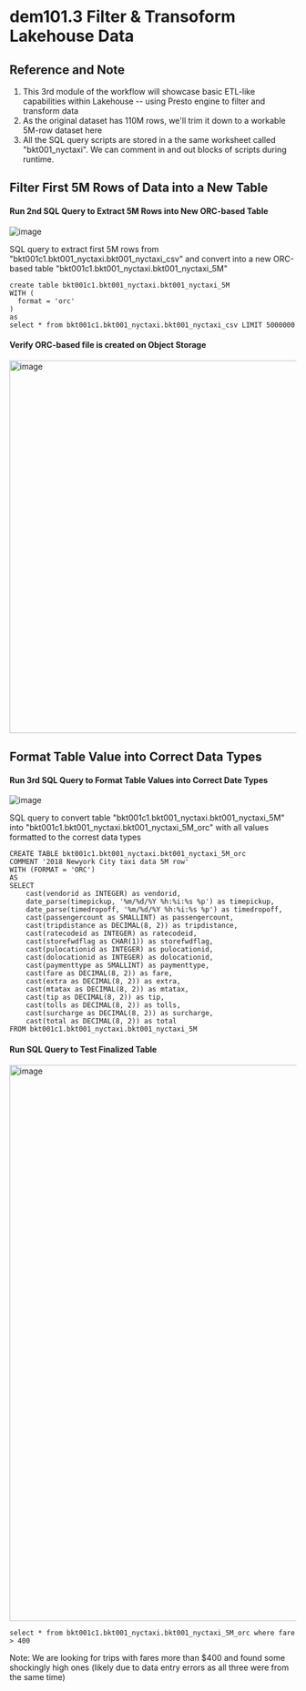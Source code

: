 # dem101.3 Filter & Transoform Lakehouse Data


## Reference and Note
1. This 3rd module of the workflow will showcase basic ETL-like capabilities within Lakehouse -- using Presto engine to filter and transform data
2. As the original dataset has 110M rows, we'll trim it down to a workable 5M-row dataset here
3. All the SQL query scripts are stored in a the same worksheet called "bkt001_nyctaxi". We can comment in and out blocks of scripts during runtime.


## Filter First 5M Rows of Data into a New Table


#### Run 2nd SQL Query to Extract 5M Rows into New ORC-based Table

![image](https://github.com/hpdalab/dem101-s4wx-nytaxi/assets/38366661/b9af31c1-07ce-4d76-9684-d3ed5c2b5f29)

SQL query to extract first 5M rows from "bkt001c1.bkt001_nyctaxi.bkt001_nyctaxi_csv" and convert into a new ORC-based table "bkt001c1.bkt001_nyctaxi.bkt001_nyctaxi_5M"

```
create table bkt001c1.bkt001_nyctaxi.bkt001_nyctaxi_5M
WITH (
  format = 'orc'
)
as 
select * from bkt001c1.bkt001_nyctaxi.bkt001_nyctaxi_csv LIMIT 5000000
```

#### Verify ORC-based file is created on Object Storage

<img width="655" alt="image" src="https://github.com/hpdalab/dem101-s4wx-nytaxi/assets/38366661/81ae389a-e636-47ad-93f8-0dfd883d60c9">


## Format Table Value into Correct Data Types

#### Run 3rd SQL Query to Format Table Values into Correct Date Types

![image](https://github.com/hpdalab/dem101-s4wx-nytaxi/assets/38366661/a2916a1b-0a83-4544-9574-ab92424ac29b)


SQL query to convert table "bkt001c1.bkt001_nyctaxi.bkt001_nyctaxi_5M" into "bkt001c1.bkt001_nyctaxi.bkt001_nyctaxi_5M_orc" with all values formatted to the correst data types 


```
CREATE TABLE bkt001c1.bkt001_nyctaxi.bkt001_nyctaxi_5M_orc
COMMENT '2018 Newyork City taxi data 5M row'
WITH (FORMAT = 'ORC')
AS
SELECT 
    cast(vendorid as INTEGER) as vendorid,
    date_parse(timepickup, '%m/%d/%Y %h:%i:%s %p') as timepickup,
    date_parse(timedropoff, '%m/%d/%Y %h:%i:%s %p') as timedropoff,
    cast(passengercount as SMALLINT) as passengercount,
    cast(tripdistance as DECIMAL(8, 2)) as tripdistance,
    cast(ratecodeid as INTEGER) as ratecodeid,
    cast(storefwdflag as CHAR(1)) as storefwdflag,
    cast(pulocationid as INTEGER) as pulocationid,
    cast(dolocationid as INTEGER) as dolocationid,
    cast(paymenttype as SMALLINT) as paymenttype,
    cast(fare as DECIMAL(8, 2)) as fare,
    cast(extra as DECIMAL(8, 2)) as extra,
    cast(mtatax as DECIMAL(8, 2)) as mtatax,
    cast(tip as DECIMAL(8, 2)) as tip,
    cast(tolls as DECIMAL(8, 2)) as tolls,
    cast(surcharge as DECIMAL(8, 2)) as surcharge,
    cast(total as DECIMAL(8, 2)) as total
FROM bkt001c1.bkt001_nyctaxi.bkt001_nyctaxi_5M
```


#### Run SQL Query to Test Finalized Table
<img width="977" alt="image" src="https://github.com/hpdalab/dem101-s4wx-nytaxi/assets/38366661/b8da7d59-4f78-461c-ba4e-7119262940c2">

```
select * from bkt001c1.bkt001_nyctaxi.bkt001_nyctaxi_5M_orc where fare > 400
```
Note: We are looking for trips with fares more than $400 and found some shockingly high ones (likely due to data entry errors as all three were from the same time)



